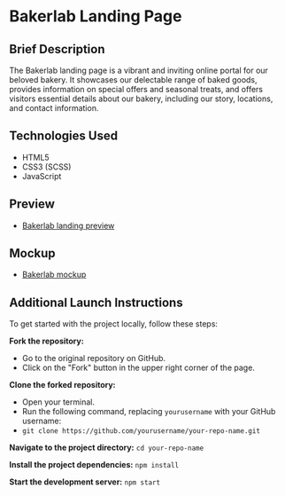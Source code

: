 # Bakerlab Landing Page

## Brief Description
The Bakerlab landing page is a vibrant and inviting online portal for our beloved bakery. It showcases our delectable range of baked goods, provides information on special offers and seasonal treats, and offers visitors essential details about our bakery, including our story, locations, and contact information.

## Technologies Used
 - HTML5
 - CSS3 (SCSS)
 - JavaScript

## Preview
- [Bakerlab landing preview](https://khvashchenkodenys.github.io/bakery-landing/)

## Mockup
  - [Bakerlab mockup](https://www.figma.com/file/dY3izAm0Vspsmra4lQWQIP/Bakerlab-FE-students?node-id=0%3A1)

## Additional Launch Instructions

To get started with the project locally, follow these steps:

**Fork the repository:**
  - Go to the original repository on GitHub.
  - Click on the "Fork" button in the upper right corner of the page.

**Clone the forked repository:**
  - Open your terminal.
  - Run the following command, replacing `yourusername` with your GitHub username:
  - `git clone https://github.com/yourusername/your-repo-name.git`

**Navigate to the project directory:**
    `cd your-repo-name`

**Install the project dependencies:**
    `npm install`

**Start the development server:**
    `npm start`
